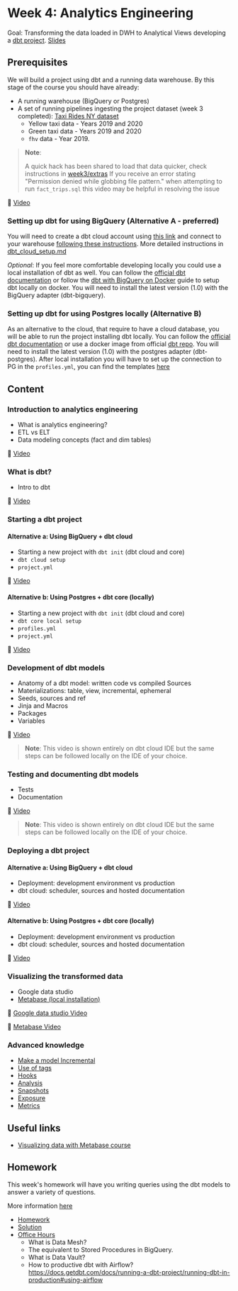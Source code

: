 # Week 4: Analytics Engineering

Goal: Transforming the data loaded in DWH to Analytical Views developing a [dbt project](taxi_rides_ny/README.md).
[Slides](https://docs.google.com/presentation/d/1xSll_jv0T8JF4rYZvLHfkJXYqUjPtThA/edit?usp=sharing&ouid=114544032874539580154&rtpof=true&sd=true)

## Prerequisites

We will build a project using dbt and a running data warehouse.
By this stage of the course you should have already:

- A running warehouse (BigQuery or Postgres)
- A set of running pipelines ingesting the project dataset (week 3 completed): [Taxi Rides NY dataset](dataset.md)
  - Yellow taxi data - Years 2019 and 2020
  - Green taxi data - Years 2019 and 2020
  - `fhv` data - Year 2019.

> **Note**:
>
> A quick hack has been shared to load that data quicker, check instructions in [week3/extras](https://github.com/DataTalksClub/data-engineering-zoomcamp/tree/main/week_3_data_warehouse/extras)
> If you receive an error stating "Permission denied while globbing file pattern." when attempting to run `fact_trips.sql` this video may be helpful in resolving the issue

🎥 [Video](https://www.youtube.com/watch?v=kL3ZVNL9Y4A)

### Setting up dbt for using BigQuery (Alternative A - preferred)

You will need to create a dbt cloud account using [this link](https://www.getdbt.com/signup/) and connect to your warehouse [following these instructions](https://docs.getdbt.com/docs/dbt-cloud/cloud-configuring-dbt-cloud/cloud-setting-up-bigquery-oauth). More detailed instructions in [dbt_cloud_setup.md](dbt_cloud_setup.md)

_Optional_: If you feel more comfortable developing locally you could use a local installation of dbt as well. You can follow the [official dbt documentation](https://docs.getdbt.com/dbt-cli/installation) or follow the [dbt with BigQuery on Docker](docker_setup/README.md) guide to setup dbt locally on docker. You will need to install the latest version (1.0) with the BigQuery adapter (dbt-bigquery).

### Setting up dbt for using Postgres locally (Alternative B)

As an alternative to the cloud, that require to have a cloud database, you will be able to run the project installing dbt locally.
You can follow the [official dbt documentation](https://docs.getdbt.com/dbt-cli/installation) or use a docker image from official [dbt repo](https://github.com/dbt-labs/dbt/). You will need to install the latest version (1.0) with the postgres adapter (dbt-postgres).
After local installation you will have to set up the connection to PG in the `profiles.yml`, you can find the templates [here](https://docs.getdbt.com/reference/warehouse-profiles/postgres-profile)

## Content

### Introduction to analytics engineering

- What is analytics engineering?
- ETL vs ELT
- Data modeling concepts (fact and dim tables)

🎥 [Video](https://www.youtube.com/watch?v=uF76d5EmdtU&list=PL3MmuxUbc_hJed7dXYoJw8DoCuVHhGEQb&index=32)

### What is dbt?

- Intro to dbt

🎥 [Video](https://www.youtube.com/watch?v=4eCouvVOJUw&list=PL3MmuxUbc_hJed7dXYoJw8DoCuVHhGEQb&index=33)

### Starting a dbt project

#### Alternative a: Using BigQuery + dbt cloud

- Starting a new project with `dbt init` (dbt cloud and core)
- `dbt cloud setup`
- `project.yml`

🎥 [Video](https://www.youtube.com/watch?v=iMxh6s_wL4Q&list=PL3MmuxUbc_hJed7dXYoJw8DoCuVHhGEQb&index=34)

#### Alternative b: Using Postgres + dbt core (locally)

- Starting a new project with `dbt init` (dbt cloud and core)
- `dbt core local setup`
- `profiles.yml`
- `project.yml`

🎥 [Video](https://www.youtube.com/watch?v=1HmL63e-vRs&list=PL3MmuxUbc_hJed7dXYoJw8DoCuVHhGEQb&index=35)

### Development of dbt models

- Anatomy of a dbt model: written code vs compiled Sources
- Materializations: table, view, incremental, ephemeral  
- Seeds, sources and ref  
- Jinja and Macros
- Packages
- Variables

🎥 [Video](https://www.youtube.com/watch?v=UVI30Vxzd6c&list=PL3MmuxUbc_hJed7dXYoJw8DoCuVHhGEQb&index=36)

> **Note**: This video is shown entirely on dbt cloud IDE but the same steps can be followed locally on the IDE of your choice.

### Testing and documenting dbt models

- Tests  
- Documentation

🎥 [Video](https://www.youtube.com/watch?v=UishFmq1hLM&list=PL3MmuxUbc_hJed7dXYoJw8DoCuVHhGEQb&index=37)

> **Note**: This video is shown entirely on dbt cloud IDE but the same steps can be followed locally on the IDE of your choice.

### Deploying a dbt project

#### Alternative a: Using BigQuery + dbt cloud

- Deployment: development environment vs production
- dbt cloud: scheduler, sources and hosted documentation

🎥 [Video](https://www.youtube.com/watch?v=rjf6yZNGX8I&list=PL3MmuxUbc_hJed7dXYoJw8DoCuVHhGEQb&index=38)
  
#### Alternative b: Using Postgres + dbt core (locally)

- Deployment: development environment vs production
- dbt cloud: scheduler, sources and hosted documentation

🎥 [Video](https://www.youtube.com/watch?v=Cs9Od1pcrzM&list=PL3MmuxUbc_hJed7dXYoJw8DoCuVHhGEQb&index=39)

### Visualizing the transformed data

- Google data studio
- [Metabase (local installation)](https://www.metabase.com/)

🎥 [Google data studio Video](https://www.youtube.com/watch?v=39nLTs74A3E&list=PL3MmuxUbc_hJed7dXYoJw8DoCuVHhGEQb&index=42)

🎥 [Metabase Video](https://www.youtube.com/watch?v=BnLkrA7a6gM&list=PL3MmuxUbc_hJed7dXYoJw8DoCuVHhGEQb&index=43)

### Advanced knowledge

- [Make a model Incremental](https://docs.getdbt.com/docs/building-a-dbt-project/building-models/configuring-incremental-models)
- [Use of tags](https://docs.getdbt.com/reference/resource-configs/tags)
- [Hooks](https://docs.getdbt.com/docs/building-a-dbt-project/hooks-operations)
- [Analysis](https://docs.getdbt.com/docs/building-a-dbt-project/analyses)
- [Snapshots](https://docs.getdbt.com/docs/building-a-dbt-project/snapshots)
- [Exposure](https://docs.getdbt.com/docs/building-a-dbt-project/exposures)
- [Metrics](https://docs.getdbt.com/docs/building-a-dbt-project/metrics)

## Useful links

- [Visualizing data with Metabase course](https://www.metabase.com/learn/visualization/)

## Homework

This week's homework will have you writing queries using the dbt models to answer a variety of questions.

More information [here](homework.md)

- [Homework](homework.md)
- [Solution](https://youtu.be/I_K0lNu9WQw)
- [Office Hours](https://youtu.be/Lh93tkpgEg0)
  - What is Data Mesh?
  - The equivalent to Stored Procedures in BigQuery.
  - What is Data Vault?
  - How to productive dbt with Airflow? <https://docs.getdbt.com/docs/running-a-dbt-project/running-dbt-in-production#using-airflow>
